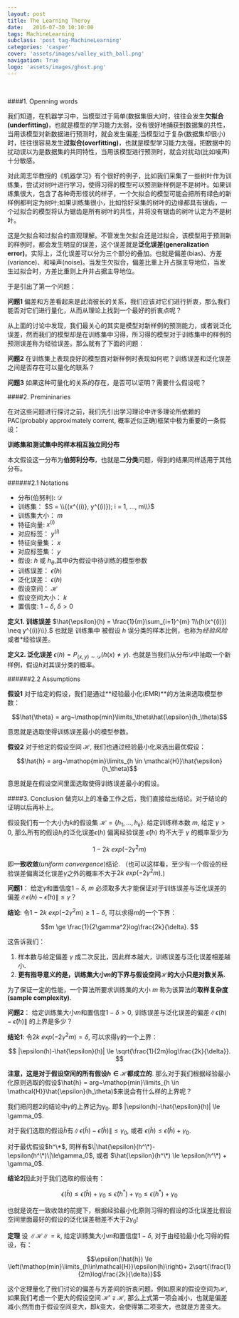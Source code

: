 ```yaml
---
layout: post
title: The Learning Theroy
date:   2016-07-30 10:10:00
tags: MachineLearning
subclass: 'post tag-MachineLearning'
categories: 'casper'
cover: 'assets/images/valley_with_ball.png'
navigation: True
logo: 'assets/images/ghost.png'
---
```


$~$

####1. Openning words

我们知道，在机器学习中，当模型过于简单(数据集很大)时，往往会发生**欠拟合(underfitting)**，也就是模型的学习能力太弱，没有很好地捕获到数据集的共性，当用该模型对新数据进行预测时，就会发生偏差;当模型过于复杂(数据集却很小)时，往往很容易发生**过拟合(overfitting)**，也就是模型学习能力太强，把数据中的扰动误以为是数据集的共同特性，当用该模型进行预测时，就会对扰动(比如噪声)十分敏感。

对此周志华教授的《机器学习》有个很好的例子，比如我们采集了一些树叶作为训练集，尝试对树叶进行学习，使得习得的模型可以预测新样例是不是树叶。如果训练集很大，包含了各种奇形怪状的样子，一个欠拟合的模型可能会把所有绿色的新样例都判定为树叶;如果训练集很小，比如恰好采集的树叶的边缘都具有锯齿，一个过拟合的模型将认为锯齿是所有树叶的共性，并将没有锯齿的树叶认定为不是树叶。


这是欠拟合和过拟合的直观理解。不管发生欠拟合还是过拟合，该模型用于预测新的样例时，都会发生明显的误差，这个误差就是**泛化误差(generalization error)**。实际上，泛化误差可以分为三个部分的叠加。也就是偏差(bias)、方差(variance)、和噪声(noise)。当发生欠拟合，偏差比重上升占据主导地位，当发生过拟合时，方差比重则上升并占据主导地位。

于是引出了第一个问题：

**问题1** 偏差和方差看起来是此消彼长的关系，我们应该对它们进行折衷，那么我们能否对它们进行量化，从而从理论上找到一个最好的折衷点呢？

从上面的讨论中发现，我们最关心的其实是模型对新样例的预测能力，或者说泛化误差，然而我们的模型却是在训练集中习得，所习得的模型对于训练集中的样例的预测误差称为经验误差。那么就有了下面的问题：

**问题2** 在训练集上表现良好的模型面对新样例时表现如何呢？训练误差和泛化误差之间是否存在可以量化的联系？ 

**问题3** 如果这种可量化的关系的存在，是否可以证明？需要什么假设呢？


####2. Premininaries

在对这些问题进行探讨之前，我们先引出学习理论中许多理论所依赖的PAC(probably approximately corrent, 概率近似正确)框架中极为重要的一条假设：

**训练集和测试集中的样本相互独立同分布**

本文假设这一分布为**伯努利分布**，也就是**二分类**问题，得到的结果同样适用于其他分布。

######2.1 Notations

- 分布(伯努利):  $\mathcal{D}$
- 训练集：       $S = \\{(x^{(i)}, y^{(i)}); i = 1, ..., m\\}$
- 训练集大小：   $m$
- 特征向量:      $x^{(i)}$
- 对应标签：     $y^{(i)}$
- 特征向量集：   $x$
- 对应标签集：   $y$
- 假设:          $h$ 或 $h_\theta$,其中$\theta$为假设中待训练的模型参数 
- 训练误差：     $\hat{\epsilon}(h)$ 
- 泛化误差：     $\epsilon (h)$
- 假设空间：     $\mathcal{H}$
- 假设空间大小： $k$
- 置信度:        $1-\delta,~\delta > 0$


**定义1. 训练误差** $\hat{\epsilon}(h) = \frac{1}{m}\sum_{i=1}^{m} 1\\{h(x^{(i)}) \neq y^{(i)}\\}.$ 也就是 训练集中 被假设 $h$ 误分类的样本比例，也称为*经验风险*或者*经验误差。

**定义2. 泛化误差** $\epsilon (h) = P_{(x,y)\sim\mathcal{D}}(h(x) \neq y).$ 也就是当我们从分布$\mathcal{D}$中抽取一个新样例，假设$h$对其误分类的概率。

######2.2 Assumptions

**假设1** 对于给定的假设，我们是通过**经验最小化(EMR)**的方法来选取模型参数：

$$\hat{\theta} = arg~\mathop{min}\limits_\theta\hat{\epsilon}(h_\theta)$$

意思就是选取使得训练误差最小的模型参数。


**假设2** 对于给定的假设空间 $\mathcal{H}$, 我们也通过经验最小化来选出最优假设：

$$\hat{h} = arg~\mathop{min}\limits_{h \in \mathcal{H}}\hat{\epsilon}(h_\theta)$$

意思就是在假设空间里面选取使得训练误差最小的假设。

####3. Conclusion
做完以上的准备工作之后，我们直接给出结论。对于结论的证明以后再补上。

假设我们有一个大小为$k$的假设集 $\mathcal{H} = \{h_1, ..., h_k\}$. 给定训练样本数 $m$, 给定 $\gamma > 0$, 
那么所有的假设$h_i$的泛化误差$\epsilon (h)$ 偏离经验误差 $\hat{\epsilon}(h)$ 均不大于 $\gamma$ 的概率至少为 

$$1 - 2k~exp(-2\gamma^2m)$$

即**一致收敛**(*uniform convergence*)结论. （也可以这样看，至少有一个假设的经验误差偏离泛化误差$\gamma$之外的概率不大于$2k~exp(-2\gamma^2m)$.)

**问题1**： 给定$\gamma$和置信度$1 - \delta$, $m$ 必须取多大才能保证对于训练误差与泛化误差的偏差$\|\epsilon(h)-\hat{\epsilon}(h)\| \le \gamma$？

**结论**: 令$1 - 2k~exp(-2\gamma^2m) \ge 1 - \delta$, 可以求得$m$的一个下界：

$$m \ge \frac{1}{2\gamma^2}log\frac{2k}{\delta}. $$

这告诉我们：

1. 样本数与给定偏差 $\gamma$ 成二次反比，因此样本越大，训练误差与泛化误差相差越小. 
2. **更有指导意义的是，训练集大小$m$的下界与假设空间$\mathcal{H}$的大小只是对数关系.**

为了保证一定的性能，一个算法所要求训练集的大小 $m$ 称为该算法的**取样复杂度(sample complexity)**.

**问题2**： 给定训练集大小$m$和置信度$1-\delta>0$, 训练误差与泛化误差的偏差$\|\epsilon(h)-\hat{\epsilon}(h)\|$ 的上界是多少？


**结论1**: 令$2k~exp(-2\gamma^2m) = \delta$, 可以求得$\gamma$的一个上界：

$$ |\epsilon(h)-\hat{\epsilon}(h)| \le \sqrt{\frac{1}{2m}log\frac{2k}{\delta}}. $$

**注意，这是对于假设空间的所有假设$h\in\mathcal{H}$都成立的**. 那么对于我们根据经验最小化原则选取的假设$\hat{h} = arg~\mathop{min}\limits_{h \in \mathcal{H}}\hat{\epsilon}(h_\theta)$来说会有什么样的上界呢？

我们把问题2的结论中$\gamma$的上界记为$\gamma_0$. 即$ \|\epsilon(h)-\hat{\epsilon}(h)\| \le \gamma_0$. 

对于我们选取的假设$\hat{h}$有$\|\epsilon(\hat{h})-\hat{\epsilon}(\hat{h})\|\le\gamma_0$, 或者 $\epsilon(\hat{h}) \le \hat{\epsilon}(\hat{h}) + \gamma_0$.

对于最优假设$h^\*$, 同样有$\|\hat{\epsilon}(h^\*)-\epsilon(h^\*)\|\le\gamma_0$, 或者 $\hat{\epsilon}(h^\*) \le \epsilon(h^\*) + \gamma_0$.

**结论2**因此对于我们选取的假设有：

$$\epsilon(\hat{h}) \le \hat{\epsilon}(\hat{h}) + \gamma_0 
                    \le \hat{\epsilon}(h^*) + \gamma_0 
                    \le \epsilon(h^*) + \gamma_0 
$$

也就是说在一致收敛的前提下，根据经验最小化原则习得的假设的泛化误差比假设空间里面最好的假设的泛化误差相差不大于$2\gamma_0$!

**定理** 设 $\|\mathcal{H}\|=k$, 给定训练集大小$m$和置信度$1-\delta$, 对于由经验最小化习得的假设，有：

$$\epsilon(\hat{h}) \le \left(\mathop{min}\limits_{h\in\mathcal{H}}\epsilon(h)\right)+ 2\sqrt{\frac{1}{2m}log\frac{2k}{\delta}}$$

这个定理量化了我们讨论的偏差与方差间的折衷问题。例如原来的假设空间为$\mathcal{H}$,如果我们考虑一个更大的假设空间 $\mathcal{H'} \supsetneqq \mathcal{H}$, 那么上式第一项会减小，也就是偏差减小;然而由于假设空间变大，即$k$变大，会使得第二项变大，也就是方差变大。
